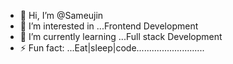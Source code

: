 - 👋 Hi, I’m @Sameujin
- 👀 I’m interested in ...Frontend Development
- 🌱 I’m currently learning ...Full stack Development
- ⚡ Fun fact: ...Eat|sleep|code...........................

<!---
Sameujin/Sameujin is a ✨ special ✨ repository because its `README.md` (this file) appears on your GitHub profile.
You can click the Preview link to take a look at your changes.
--->
